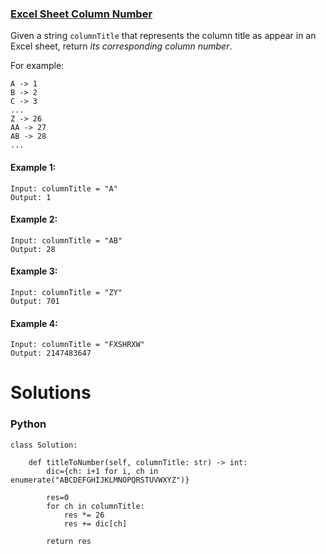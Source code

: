 ### [Excel Sheet Column Number](https://leetcode.com/problems/excel-sheet-column-number/) <br>

Given a string `columnTitle` that represents the column title as appear in an Excel sheet, return *its corresponding column number*.

For example:

```
A -> 1
B -> 2
C -> 3
...
Z -> 26
AA -> 27
AB -> 28 
...

```


#### Example 1:

```
Input: columnTitle = "A"
Output: 1

```

#### Example 2:

```
Input: columnTitle = "AB"
Output: 28

```

#### Example 3:

```
Input: columnTitle = "ZY"
Output: 701

```

#### Example 4:

```
Input: columnTitle = "FXSHRXW"
Output: 2147483647

```



# Solutions

### Python
```
class Solution:

    def titleToNumber(self, columnTitle: str) -> int:
        dic={ch: i+1 for i, ch in enumerate("ABCDEFGHIJKLMNOPQRSTUVWXYZ")}
            
        res=0
        for ch in columnTitle:
            res *= 26
            res += dic[ch]
        
        return res

```
